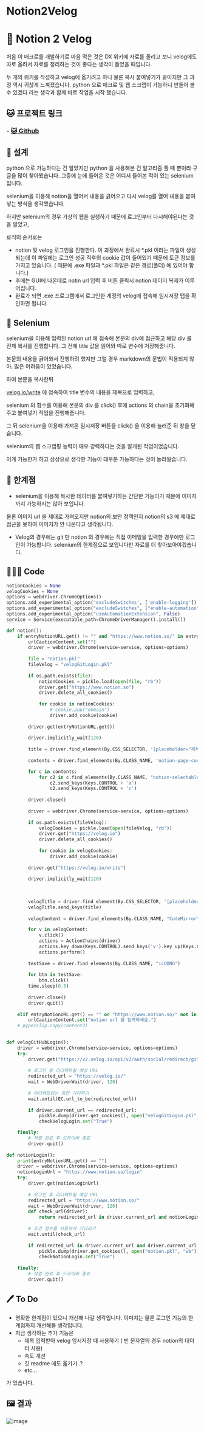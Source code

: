 # Notion2Velog

# 💱 Notion 2 Velog

처음 이 매크로를 개발하기로 마음 먹은 것은 DX 위키에 자료를 올리고 보니 velog에도 따로 올려서 자료를 정리하는 것이 좋다는 생각이 들었을 때입니다.

두 개의 위키를 작성하고 velog에 옮기려고 하니 물론 복사 붙여넣기가 끝이지만 그 과정 역시 귀찮게 느껴졌습니다. python 으로 매크로 및 웹 스크랩이 가능하니 만들어 볼 수 있겠다 라는 생각과 함께 바로 작업을 시작 했습니다.

## 🐱 프로젝트 링크

### - [🐱 Github](https://github.com/dbwpghks56/notion2velog)

## 🎨 설계

python 으로 가능하다는 건 알았지만 python 을 사용해본 건 알고리즘 풀 때 뿐이라 구글을 많이 찾아봤습니다. 그중에 눈에 들어온 것은 어디서 들어본 적이 있는 selenium 입니다.

selenium을 이용해 notion을 열어서 내용을 긁어오고 다시 velog를 열어 내용을 붙여넣는 방식을 생각했습니다.

하지만 selenium의 경우 가상의 웹을 실행하기 때문에 로그인부터 다시해야된다는 것을 알았고,

로직의 순서로는 

- notion 및 velog 로그인을 진행한다. 이 과정에서 완료시 *.pkl 이라는 파일이 생성 되는데 이 파일에는 로그인 성공 직후의 cookie 값이 들어있기 때문에 토큰 정보를 가지고 있습니다.
( 때문에 .exe 파일과 *.pkl 파일은 같은 경로(폴더) 에 있어야 합니다.)
- 후에는 GUI에 나온데로 notin url 입력 후 버튼 클릭시 notion 데이터 복제가 이루어집니다.
- 완료가 되면 .exe 프로그램에서 로그인한 계정의 velog에 접속해 임시저장 탭을 확인하면 됩니다.

## 🌿 Selenium

selenium을 이용해 입력된 notion url 에 접속해 본문의 div에 접근하고 해당 div 를 전체 복사를 진행합니다.  그 전에 title 값을 읽어와 따로 변수에 저장해줍니다.

본문의 내용을 긁어와서 진행하려 했지만 그럴 경우 markdown의 문법이 적용되지 않아. 많은 어려움이 있었습니다. 

하여 본문을 복사한뒤

[velog.io/write](http://velog.io/write) 에 접속하여 title 변수의 내용을 제목으로 입력하고,

selenium 의 함수를 이용해 본문의 div 를 click() 후에 actions 의 chain을 초기화해주고 붙여넣기 작업을 진행해줍니다. 

그 뒤 selenium을 이용해 가져온 임시저장 버튼을 click() 을 이용해 눌러준 뒤 창을 닫습니다.

selenium의 웹 스크랩핑 능력이 매우 강력하다는 것을 알게된 작업이었습니다.

이게 가능한가 하고 상상으로 생각한 기능이 대부분 가능하다는 것이 놀라웠습니다. 

## 🚧 한계점

- selenium을 이용해 복사한 데이터를 붙여넣기하는 간단한 기능이기 때문에 이미지까지 가능하지는 않아 보입니다.

물론 이미지 url 을 제대로 가져오지만 notion의 보안 정책인지 notion의 s3 에 제대로 접근을 못하여 이미지가 안 나온다고 생각됩니다.
- Velog의 경우에는 git 만 notion 의 경우에는 직접 이메일을 입력한 경우에만 로그인이 가능합니다. selenium의 한계점으로 보입니다만 자료를 더 찾아보아야겠습니다.

## 👩🏻‍💻 Code

```python
notionCookies = None
velogCookies = None
options = webdriver.ChromeOptions()
options.add_experimental_option('excludeSwitches', ['enable-logging'])
options.add_experimental_option("excludeSwitches", ["enable-automation"])
options.add_experimental_option("useAutomationExtension", False)
service = Service(executable_path=ChromeDriverManager().install())

def notion():
    if entryNotionURL.get() != "" and "https://www.notion.so/" in entryNotionURL.get():
        urlCautionContent.set("")
        driver = webdriver.Chrome(service=service, options=options)
        
        file = "notion.pkl"
        fileVelog = "velogGitLogin.pkl"
        
        if os.path.exists(file):
            notionCookies = pickle.load(open(file, "rb"))
            driver.get("https://www.notion.so")
            driver.delete_all_cookies()
            
            for cookie in notionCookies:
                # cookie.pop("domain")
                driver.add_cookie(cookie)
       
        driver.get(entryNotionURL.get())
        
        driver.implicitly_wait(120)
        
        title = driver.find_element(By.CSS_SELECTOR, '[placeholder="제목 없음"]').text
        
        contents = driver.find_elements(By.CLASS_NAME, 'notion-page-content')

        for c in contents:
            for c2 in c.find_elements(By.CLASS_NAME, "notion-selectable"):
                c2.send_keys(Keys.CONTROL + 'a')
                c2.send_keys(Keys.CONTROL + 'c')
        
        driver.close()
        
        driver = webdriver.Chrome(service=service, options=options)
        
        if os.path.exists(fileVelog):
            velogCookies = pickle.load(open(fileVelog, "rb"))
            driver.get("https://velog.io")
            driver.delete_all_cookies()
            
            for cookie in velogCookies:
                driver.add_cookie(cookie)
        
        driver.get("https://velog.io/write")
        
        driver.implicitly_wait(120)
        
        
        
        velogTitle = driver.find_element(By.CSS_SELECTOR, '[placeholder="제목을 입력하세요"]')
        velogTitle.send_keys(title)
        
        velogContent = driver.find_elements(By.CLASS_NAME, "CodeMirror")

        for v in velogContent:
            v.click()
            actions = ActionChains(driver)
            actions.key_down(Keys.CONTROL).send_keys('v').key_up(Keys.CONTROL)
            actions.perform()
        
        testSave = driver.find_elements(By.CLASS_NAME, "icODNG")
        
        for btn in testSave:
            btn.click()
        time.sleep(0.5)
        
        driver.close()
        driver.quit()
        
    elif entryNotionURL.get() == "" or "https://www.notion.so/" not in entryNotionURL.get():
        urlCautionContent.set("notion url 을 입력하세요.")
    # pyperclip.copy(content2)
    

def velogGitHubLogin():
    driver = webdriver.Chrome(service=service, options=options)
    try:
        driver.get("https://v2.velog.io/api/v2/auth/social/redirect/github?next=/&isIntegrate=0")
        
        # 로그인 후 리디렉트될 예상 URL
        redirected_url = "https://velog.io/"
        wait = WebDriverWait(driver, 120)
        
        # 리디렉트되는 동안 기다리기
        wait.until(EC.url_to_be(redirected_url))
        
        if driver.current_url == redirected_url:
            pickle.dump(driver.get_cookies(), open("velogGitLogin.pkl", "wb"))
            checkVelogLogin.set("True")

    finally:
        # 작업 완료 후 드라이버 종료
        driver.quit()
    
def notionLogin():
    print(entryNotionURL.get() == "")
    driver = webdriver.Chrome(service=service, options=options)
    notionLoginUrl = "https://www.notion.so/login"
    try:
        driver.get(notionLoginUrl)
        
        # 로그인 후 리디렉트될 예상 URL
        redirected_url = "https://www.notion.so/"
        wait = WebDriverWait(driver, 120)
        def check_url(driver):
            return redirected_url in driver.current_url and notionLoginUrl not in driver.current_url
        
        # 조건 함수를 사용하여 기다리기
        wait.until(check_url)
        
        if redirected_url in driver.current_url and driver.current_url != notionLoginUrl :
            pickle.dump(driver.get_cookies(), open("notion.pkl", "wb"))
            checkNotionLogin.set("True")
            
    finally:
        # 작업 완료 후 드라이버 종료
        driver.quit()
```

## 🖊️ To Do

- 명확한 한계점이 있으니 개선해 나갈 생각입니다. 이미지는 물론 로그인 기능의 한계점까지 개선해볼 생각입니다.
- 지금 생각하는 추가 기능은
    - 제목 입력받아 velog 임시저장 때 사용하기 ( 빈 문자열의 경우 notion의 데이터 사용)
    - 속도 개선
    - 깃 readme 에도 옮기기..?
    - etc…

가 있습니다.

## 🖼️ 결과
![image](https://github.com/dbwpghks56/notion2velog/assets/43091440/a0e34afd-67c2-46fd-8565-1a3c77cb03cd)

